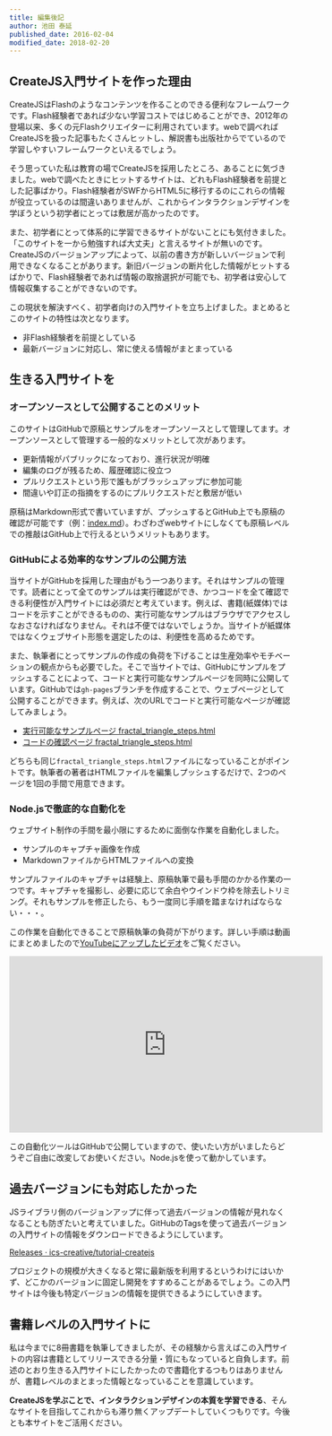 ```yaml
---
title: 編集後記
author: 池田 泰延
published_date: 2016-02-04
modified_date: 2018-02-20
---
```


## CreateJS入門サイトを作った理由

CreateJSはFlashのようなコンテンツを作ることのできる便利なフレームワークです。Flash経験者であれば少ない学習コストではじめることができ、2012年の登場以来、多くの元Flashクリエイターに利用されています。webで調べればCreateJSを扱った記事もたくさんヒットし、解説書も出版社からでているので学習しやすいフレームワークといえるでしょう。

そう思っていた私は教育の場でCreateJSを採用したところ、あることに気づきました。webで調べたときにヒットするサイトは、どれもFlash経験者を前提とした記事ばかり。Flash経験者がSWFからHTML5に移行するのにこれらの情報が役立っているのは間違いありませんが、これからインタラクションデザインを学ぼうという初学者にとっては敷居が高かったのです。

また、初学者にとって体系的に学習できるサイトがないことにも気付きました。「このサイトを一から勉強すれば大丈夫」と言えるサイトが無いのです。CreateJSのバージョンアップによって、以前の書き方が新しいバージョンで利用できなくなることがあります。新旧バージョンの断片化した情報がヒットするばかりで、Flash経験者であれば情報の取捨選択が可能でも、初学者は安心して情報収集することができないのです。

この現状を解決すべく、初学者向けの入門サイトを立ち上げました。まとめるとこのサイトの特性は次となります。

- 非Flash経験者を前提としている
- 最新バージョンに対応し、常に使える情報がまとまっている


## 生きる入門サイトを

### オープンソースとして公開することのメリット

このサイトはGitHubで原稿とサンプルをオープンソースとして管理してます。オープンソースとして管理する一般的なメリットとして次があります。

- 更新情報がパブリックになっており、進行状況が明確
- 編集のログが残るため、履歴確認に役立つ
- プルリクエストという形で誰もがブラッシュアップに参加可能
- 間違いや訂正の指摘をするのにプルリクエストだと敷居が低い


原稿はMarkdown形式で書いていますが、プッシュするとGitHub上でも原稿の確認が可能です（例：[index.md](index.md)）。わざわざwebサイトにしなくても原稿レベルでの推敲はGitHub上で行えるというメリットもあります。

### GitHubによる効率的なサンプルの公開方法

当サイトがGitHubを採用した理由がもう一つあります。それはサンプルの管理です。読者にとって全てのサンプルは実行確認ができ、かつコードを全て確認できる利便性が入門サイトには必須だと考えています。例えば、書籍(紙媒体)ではコードを示すことができるものの、実行可能なサンプルはブラウザでアクセスしなおさなければなりません。それは不便ではないでしょうか。当サイトが紙媒体ではなくウェブサイト形態を選定したのは、利便性を高めるためです。

また、執筆者にとってサンプルの作成の負荷を下げることは生産効率やモチベーションの観点からも必要でした。そこで当サイトでは、GitHubにサンプルをプッシュすることによって、コードと実行可能なサンプルページを同時に公開しています。GitHubでは`gh-pages`ブランチを作成することで、ウェブページとして公開することができます。例えば、次のURLでコードと実行可能なページが確認してみましょう。


- [実行可能なサンプルページ fractal_triangle_steps.html](https://ics-creative.github.io/tutorial-createjs/samples/fractal_triangle_steps.html)
- [コードの確認ページ fractal_triangle_steps.html](../samples/fractal_triangle_steps.html)

どちらも同じ`fractal_triangle_steps.html`ファイルになっていることがポイントです。執筆者の著者はHTMLファイルを編集しプッシュするだけで、2つのページを1回の手間で用意できます。

### Node.jsで徹底的な自動化を

ウェブサイト制作の手間を最小限にするために面倒な作業を自動化しました。

- サンプルのキャプチャ画像を作成
- MarkdownファイルからHTMLファイルへの変換

サンプルファイルのキャプチャは経験上、原稿執筆で最も手間のかかる作業の一つです。キャプチャを撮影し、必要に応じて余白やウインドウ枠を除去しトリミング。それもサンプルを修正したら、もう一度同じ手順を踏まなければならない・・・。

この作業を自動化できることで原稿執筆の負荷が下がります。詳しい手順は動画にまとめましたので[YouTubeにアップしたビデオ](https://youtu.be/Djj3cFwMJbs)をご覧ください。

<iframe width="560" height="315" src="https://www.youtube.com/embed/Djj3cFwMJbs?rel=0" frameborder="0" allowfullscreen></iframe>


この自動化ツールはGitHubで公開していますので、使いたい方がいましたらどうぞご自由に改変してお使いください。Node.jsを使って動かしています。




## 過去バージョンにも対応したかった

JSライブラリ側のバージョンアップに伴って過去バージョンの情報が見れなくなることも防ぎたいと考えていました。GitHubのTagsを使って過去バージョンの入門サイトの情報をダウンロードできるようにしています。

[Releases · ics-creative/tutorial-createjs](https://github.com/ics-creative/tutorial-createjs/releases)

プロジェクトの規模が大きくなると常に最新版を利用するというわけにはいかず、どこかのバージョンに固定し開発をすすめることがあるでしょう。この入門サイトは今後も特定バージョンの情報を提供できるようにしていきます。



## 書籍レベルの入門サイトに

私は今までに8冊書籍を執筆してきましたが、その経験から言えばこの入門サイトの内容は書籍としてリリースできる分量・質にもなっていると自負します。前述のとおり生きる入門サイトにしたかったので書籍化するつもりはありませんが、書籍レベルのまとまった情報となっていることを意識しています。

**CreateJSを学ぶことで、インタラクションデザインの本質を学習できる**、そんなサイトを目指してこれからも滞り無くアップデートしていくつもりです。今後とも本サイトをご活用ください。

